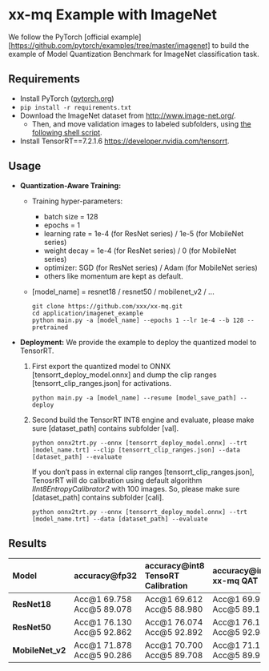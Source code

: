 # xx-mq Example with ImageNet

We follow the PyTorch [official example][https://github.com/pytorch/examples/tree/master/imagenet] to build the example of Model Quantization Benchmark for ImageNet classification task.

## Requirements

- Install PyTorch ([pytorch.org](http://pytorch.org))
- `pip install -r requirements.txt`
- Download the ImageNet dataset from http://www.image-net.org/.
  - Then, and move validation images to labeled subfolders, using [the following shell script](https://raw.githubusercontent.com/soumith/imagenetloader.torch/master/valprep.sh).
- Install TensorRT==7.2.1.6 https://developer.nvidia.com/tensorrt.

## Usage

- **Quantization-Aware Training:**

  - Training hyper-parameters:
    - batch size = 128
    - epochs = 1
    - learning rate  = 1e-4 (for ResNet series) / 1e-5 (for MobileNet series)
    - weight decay = 1e-4 (for ResNet series) / 0 (for MobileNet series)
    - optimizer: SGD (for ResNet series) / Adam (for MobileNet series)
    - others like  momentum are kept as default.

  - [model_name] = resnet18 / resnet50 / mobilenet_v2 / ...

    ```
    git clone https://github.com/xxx/xx-mq.git
    cd application/imagenet_example
    python main.py -a [model_name] --epochs 1 --lr 1e-4 --b 128 --pretrained
    ```

- **Deployment:**
  We provide the example to deploy the quantized model to TensorRT.

  1. First export the quantized model to ONNX [tensorrt_deploy_model.onnx] and dump the clip ranges [tensorrt_clip_ranges.json] for activations.

     ```
     python main.py -a [model_name] --resume [model_save_path] --deploy
     ```

  2. Second build the TensorRT INT8 engine and evaluate, please make sure [dataset_path] contains subfolder [val].

     ```
     python onnx2trt.py --onnx [tensorrt_deploy_model.onnx] --trt [model_name.trt] --clip [tensorrt_clip_ranges.json] --data [dataset_path] --evaluate
     ```

     If you don’t pass in external clip ranges [tensorrt_clip_ranges.json], TenosrRT will do calibration using default algorithm *IInt8EntropyCalibrator2* with 100 images. So, please make sure [dataset_path] contains subfolder [cali].

     ```
     python onnx2trt.py --onnx [tensorrt_deploy_model.onnx] --trt [model_name.trt] --data [dataset_path] --evaluate
     ```

## Results

| Model            | accuracy@fp32              | accuracy@int8<br>TensoRT Calibration | accuracy@int8<br/>xx-mq QAT | accuracy@int8<br/>TensorRT SetRange |
| :--------------- | :------------------------- | :----------------------------------- | :---------------------------- | :---------------------------------- |
| **ResNet18**     | Acc@1 69.758  Acc@5 89.078 | Acc@1 69.612 Acc@5 88.980            | Acc@1 69.912 Acc@5 89.150     | Acc@1 69.904 Acc@5 89.182           |
| **ResNet50**     | Acc@1 76.130 Acc@5 92.862  | Acc@1 76.074 Acc@5 92.892            | Acc@1 76.114 Acc@5 92.946     | Acc@1 76.320 Acc@5 93.006           |
| **MobileNet_v2** | Acc@1 71.878 Acc@5 90.286  | Acc@1 70.700 Acc@5 89.708            | Acc@1 71.158 Acc@5 89.990     | Acc@1 71.102 Acc@5 89.932           |
